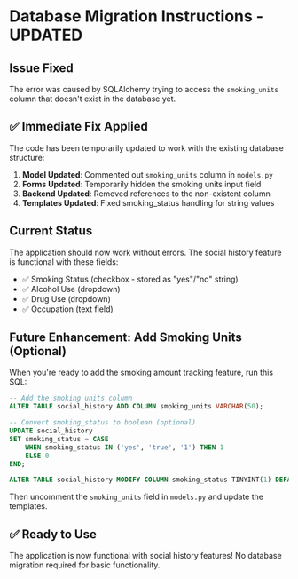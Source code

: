 # Database Migration Instructions - UPDATED

## Issue Fixed
The error was caused by SQLAlchemy trying to access the `smoking_units` column that doesn't exist in the database yet.

## ✅ Immediate Fix Applied
The code has been temporarily updated to work with the existing database structure:

1. **Model Updated**: Commented out `smoking_units` column in `models.py`
2. **Forms Updated**: Temporarily hidden the smoking units input field
3. **Backend Updated**: Removed references to the non-existent column
4. **Templates Updated**: Fixed smoking_status handling for string values

## Current Status
The application should now work without errors. The social history feature is functional with these fields:
- ✅ Smoking Status (checkbox - stored as "yes"/"no" string)
- ✅ Alcohol Use (dropdown)
- ✅ Drug Use (dropdown) 
- ✅ Occupation (text field)

## Future Enhancement: Add Smoking Units (Optional)

When you're ready to add the smoking amount tracking feature, run this SQL:

```sql
-- Add the smoking units column
ALTER TABLE social_history ADD COLUMN smoking_units VARCHAR(50);

-- Convert smoking_status to boolean (optional)
UPDATE social_history 
SET smoking_status = CASE 
    WHEN smoking_status IN ('yes', 'true', '1') THEN 1
    ELSE 0
END;

ALTER TABLE social_history MODIFY COLUMN smoking_status TINYINT(1) DEFAULT 0;
```

Then uncomment the `smoking_units` field in `models.py` and update the templates.

## ✅ Ready to Use
The application is now functional with social history features! No database migration required for basic functionality.